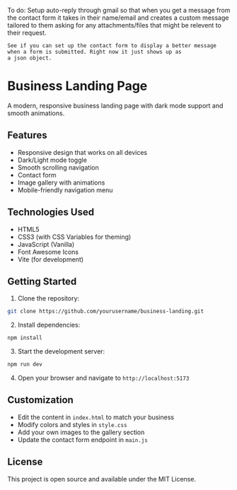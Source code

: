 To do:
    Setup auto-reply through gmail so that when you get a message from the contact form it takes in their name/email 
    and creates a custom message tailored to them asking for any attachments/files that might be relevent to their request.

    See if you can set up the contact form to display a better message when a form is submitted. Right now it just shows up as 
    a json object.

# Business Landing Page

A modern, responsive business landing page with dark mode support and smooth animations.

## Features

- Responsive design that works on all devices
- Dark/Light mode toggle
- Smooth scrolling navigation
- Contact form
- Image gallery with animations
- Mobile-friendly navigation menu

## Technologies Used

- HTML5
- CSS3 (with CSS Variables for theming)
- JavaScript (Vanilla)
- Font Awesome Icons
- Vite (for development)

## Getting Started

1. Clone the repository:
```bash
git clone https://github.com/yourusername/business-landing.git
```

2. Install dependencies:
```bash
npm install
```

3. Start the development server:
```bash
npm run dev
```

4. Open your browser and navigate to `http://localhost:5173`

## Customization

- Edit the content in `index.html` to match your business
- Modify colors and styles in `style.css`
- Add your own images to the gallery section
- Update the contact form endpoint in `main.js`

## License

This project is open source and available under the MIT License. 
